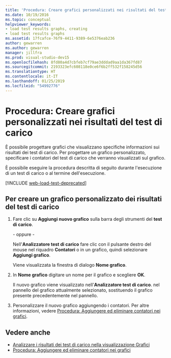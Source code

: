 ```yaml
---
title: 'Procedura: Creare grafici personalizzati nei risultati del test di carico'
ms.date: 10/19/2016
ms.topic: conceptual
helpviewer_keywords:
- load test results graphs, creating
- load test results graphs
ms.assetid: 17fcafce-76f9-4411-9389-6e5376eab236
author: gewarren
ms.author: gewarren
manager: jillfra
ms.prod: visual-studio-dev15
ms.openlocfilehash: 8fd80a4d7cbfeb7cf79ae3dddad9aa1da367fd87
ms.sourcegitcommit: 2193323efc608118e0ce6f6b2ff532f158245d56
ms.translationtype: HT
ms.contentlocale: it-IT
ms.lasthandoff: 01/25/2019
ms.locfileid: "54992776"
---
```

# <a name="how-to-create-custom-graphs-in-load-test-results"></a>Procedura: Creare grafici personalizzati nei risultati del test di carico

È possibile progettare grafici che visualizzano specifiche informazioni sui risultati dei test di carico. Per progettare un grafico personalizzato, specificare i contatori del test di carico che verranno visualizzati sul grafico.

È possibile eseguire la procedura descritta di seguito durante l'esecuzione di un test di carico o al termine dell'esecuzione.

[!INCLUDE [web-load-test-deprecated](includes/web-load-test-deprecated.md)]

## <a name="to-create-a-custom-load-test-results-graph"></a>Per creare un grafico personalizzato dei risultati del test di carico

1.  Fare clic su **Aggiungi nuovo grafico** sulla barra degli strumenti del **test di carico**.

     \- oppure -

     Nell'**Analizzatore test di carico** fare clic con il pulsante destro del mouse nel riquadro **Contatori** o in un grafico, quindi selezionare **Aggiungi grafico**.

     Viene visualizzata la finestra di dialogo **Nome grafico**.

2.  In **Nome grafico** digitare un nome per il grafico e scegliere **OK**.

     Il nuovo grafico viene visualizzato nell'**Analizzatore test di carico**. nel pannello del grafico attualmente selezionato, sostituendo il grafico presente precedentemente nel pannello.

3.  Personalizzare il nuovo grafico aggiungendo i contatori. Per altre informazioni, vedere [Procedura: Aggiungere ed eliminare contatori nei grafici](../test/how-to-add-and-delete-counters-on-graphs-in-load-test-results.md).

## <a name="see-also"></a>Vedere anche

- [Analizzare i risultati dei test di carico nella visualizzazione Grafici](../test/analyze-load-test-results-in-the-graphs-view.md)
- [Procedura: Aggiungere ed eliminare contatori nei grafici](../test/how-to-add-and-delete-counters-on-graphs-in-load-test-results.md)